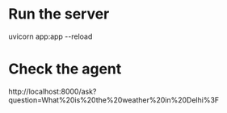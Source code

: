 # Run the server

uvicorn app:app --reload

# Check the agent 

http://localhost:8000/ask?question=What%20is%20the%20weather%20in%20Delhi%3F
